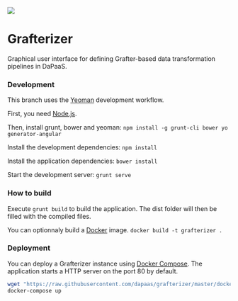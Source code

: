  ![](https://raw.githubusercontent.com/dapaas/grafterizer/master/app/apple-touch-icon.png)
 
Grafterizer
===========

Graphical user interface for defining Grafter-based data transformation pipelines in DaPaaS.


### Development

This branch uses the [Yeoman](http://yeoman.io/) development workflow.

First, you need [Node.js](http://nodejs.org/).

Then, install grunt, bower and yeoman:
```npm install -g grunt-cli bower yo generator-angular```

Install the development dependencies:
```npm install```

Install the application dependencies:
```bower install```

Start the development server:
```grunt serve```

### How to build

Execute ```grunt build``` to build the application. The dist folder will then be filled with the compiled files.

You can optionnaly build a [Docker](http://docker.com/) image.
```docker build -t grafterizer .```

### Deployment

You can deploy a Grafterizer instance using [Docker Compose](https://docs.docker.com/compose/). The application starts a HTTP server on the port 80 by default.

```sh
wget "https://raw.githubusercontent.com/dapaas/grafterizer/master/docker-compose.yml"
docker-compose up
```
